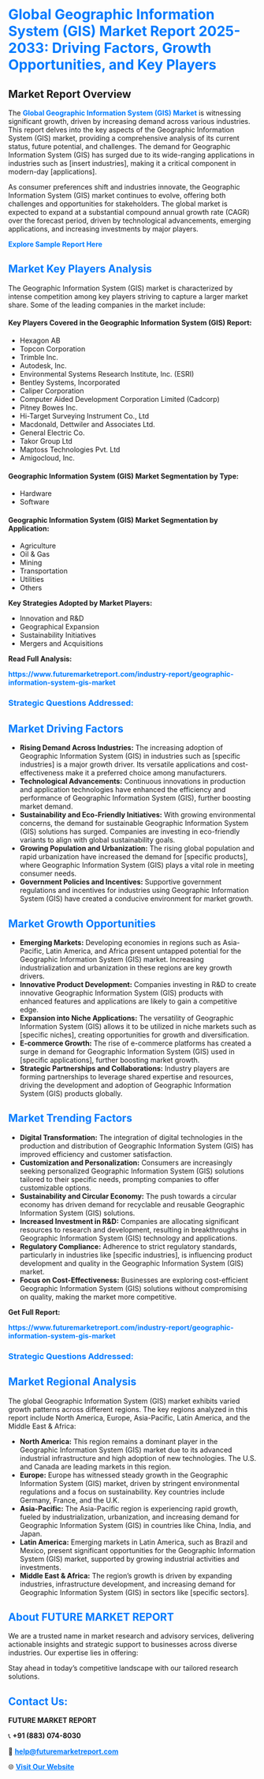<h1 style="color: #007BFF;">Global Geographic Information System (GIS) Market Report 2025-2033: Driving Factors, Growth Opportunities, and Key Players</h1>

<section id="overview">
<h2>Market Report Overview</h2>
<p>The <a href="https://www.futuremarketreport.com/industry-report/geographic-information-system-gis-market" style="color: #007BFF; text-decoration: none;"><strong>Global Geographic Information System (GIS) Market</strong></a> is witnessing significant growth, driven by increasing demand across various industries. This report delves into the key aspects of the Geographic Information System (GIS) market, providing a comprehensive analysis of its current status, future potential, and challenges. The demand for Geographic Information System (GIS) has surged due to its wide-ranging applications in industries such as [insert industries], making it a critical component in modern-day [applications].</p>
<p>As consumer preferences shift and industries innovate, the Geographic Information System (GIS) market continues to evolve, offering both challenges and opportunities for stakeholders. The global market is expected to expand at a substantial compound annual growth rate (CAGR) over the forecast period, driven by technological advancements, emerging applications, and increasing investments by major players.</p>
</section>

<section id="overview">
<p><a href="https://www.futuremarketreport.com/request-sample/reportId=106445" style="color: #007BFF; text-decoration: none;"><strong>Explore Sample Report Here</strong></a></p>
</section>

<section id="key-players">
<h2 style="color: #007BFF;">Market Key Players Analysis</h2>
<p>The Geographic Information System (GIS) market is characterized by intense competition among key players striving to capture a larger market share. Some of the leading companies in the market include:</p>
<h4>Key Players Covered in the Geographic Information System (GIS) Report:</h4>
<ul><li>Hexagon AB</li><li>Topcon Corporation</li><li>Trimble Inc.</li><li>Autodesk, Inc.</li><li>Environmental Systems Research Institute, Inc. (ESRI)</li><li>Bentley Systems, Incorporated</li><li>Caliper Corporation</li><li>Computer Aided Development Corporation Limited (Cadcorp)</li><li>Pitney Bowes Inc.</li><li>Hi-Target Surveying Instrument Co., Ltd</li><li>Macdonald, Dettwiler and Associates Ltd.</li><li>General Electric Co.</li><li>Takor Group Ltd</li><li>Maptoss Technologies Pvt. Ltd</li><li>Amigocloud, Inc.</li></ul>
<h4>Geographic Information System (GIS) Market Segmentation by Type:</h4>
<ul><li>Hardware</li><li>Software</li></ul>

<h4>Geographic Information System (GIS) Market Segmentation by Application:</h4>
<ul><li>Agriculture</li><li>Oil &amp; Gas</li><li>Mining</li><li>Transportation</li><li>Utilities</li><li>Others</li></ul>
<p><strong>Key Strategies Adopted by Market Players:</strong></p>
<ul>
<li>Innovation and R&D</li>
<li>Geographical Expansion</li>
<li>Sustainability Initiatives</li>
<li>Mergers and Acquisitions</li>
</ul>
</section>

<section>
<p><strong>Read Full Analysis: </strong></p><a href="https://www.futuremarketreport.com/industry-report/geographic-information-system-gis-market" style="color: #007BFF; text-decoration: none;"><strong>https://www.futuremarketreport.com/industry-report/geographic-information-system-gis-market</strong></a>
<h3 style="color: #007BFF;">Strategic Questions Addressed:</h3>
</section>

<section id="driving-factors">
<h2 style="color: #007BFF;">Market Driving Factors</h2>
<ul>
<li><strong>Rising Demand Across Industries:</strong> The increasing adoption of Geographic Information System (GIS) in industries such as [specific industries] is a major growth driver. Its versatile applications and cost-effectiveness make it a preferred choice among manufacturers.</li>
<li><strong>Technological Advancements:</strong> Continuous innovations in production and application technologies have enhanced the efficiency and performance of Geographic Information System (GIS), further boosting market demand.</li>
<li><strong>Sustainability and Eco-Friendly Initiatives:</strong> With growing environmental concerns, the demand for sustainable Geographic Information System (GIS) solutions has surged. Companies are investing in eco-friendly variants to align with global sustainability goals.</li>
<li><strong>Growing Population and Urbanization:</strong> The rising global population and rapid urbanization have increased the demand for [specific products], where Geographic Information System (GIS) plays a vital role in meeting consumer needs.</li>
<li><strong>Government Policies and Incentives:</strong> Supportive government regulations and incentives for industries using Geographic Information System (GIS) have created a conducive environment for market growth.</li>
</ul>
</section>

<section id="growth-opportunities">
<h2 style="color: #007BFF;">Market Growth Opportunities</h2>
<ul>
<li><strong>Emerging Markets:</strong> Developing economies in regions such as Asia-Pacific, Latin America, and Africa present untapped potential for the Geographic Information System (GIS) market. Increasing industrialization and urbanization in these regions are key growth drivers.</li>
<li><strong>Innovative Product Development:</strong> Companies investing in R&D to create innovative Geographic Information System (GIS) products with enhanced features and applications are likely to gain a competitive edge.</li>
<li><strong>Expansion into Niche Applications:</strong> The versatility of Geographic Information System (GIS) allows it to be utilized in niche markets such as [specific niches], creating opportunities for growth and diversification.</li>
<li><strong>E-commerce Growth:</strong> The rise of e-commerce platforms has created a surge in demand for Geographic Information System (GIS) used in [specific applications], further boosting market growth.</li>
<li><strong>Strategic Partnerships and Collaborations:</strong> Industry players are forming partnerships to leverage shared expertise and resources, driving the development and adoption of Geographic Information System (GIS) products globally.</li>
</ul>
</section>

<section id="trending-factors">
<h2 style="color: #007BFF;">Market Trending Factors</h2>
<ul>
<li><strong>Digital Transformation:</strong> The integration of digital technologies in the production and distribution of Geographic Information System (GIS) has improved efficiency and customer satisfaction.</li>
<li><strong>Customization and Personalization:</strong> Consumers are increasingly seeking personalized Geographic Information System (GIS) solutions tailored to their specific needs, prompting companies to offer customizable options.</li>
<li><strong>Sustainability and Circular Economy:</strong> The push towards a circular economy has driven demand for recyclable and reusable Geographic Information System (GIS) solutions.</li>
<li><strong>Increased Investment in R&D:</strong> Companies are allocating significant resources to research and development, resulting in breakthroughs in Geographic Information System (GIS) technology and applications.</li>
<li><strong>Regulatory Compliance:</strong> Adherence to strict regulatory standards, particularly in industries like [specific industries], is influencing product development and quality in the Geographic Information System (GIS) market.</li>
<li><strong>Focus on Cost-Effectiveness:</strong> Businesses are exploring cost-efficient Geographic Information System (GIS) solutions without compromising on quality, making the market more competitive.</li>
</ul>
</section>

<section>
<p><strong>Get Full Report: </strong></p><a href="https://www.futuremarketreport.com/industry-report/geographic-information-system-gis-market" style="color: #007BFF; text-decoration: none;"><strong>https://www.futuremarketreport.com/industry-report/geographic-information-system-gis-market</strong></a>
<h3 style="color: #007BFF;">Strategic Questions Addressed:</h3>
</section>


<section id="regional-analysis">
<h2 style="color: #007BFF;">Market Regional Analysis</h2>
<p>The global Geographic Information System (GIS) market exhibits varied growth patterns across different regions. The key regions analyzed in this report include North America, Europe, Asia-Pacific, Latin America, and the Middle East & Africa:</p>
<ul>
<li><strong>North America:</strong> This region remains a dominant player in the Geographic Information System (GIS) market due to its advanced industrial infrastructure and high adoption of new technologies. The U.S. and Canada are leading markets in this region.</li>
<li><strong>Europe:</strong> Europe has witnessed steady growth in the Geographic Information System (GIS) market, driven by stringent environmental regulations and a focus on sustainability. Key countries include Germany, France, and the U.K.</li>
<li><strong>Asia-Pacific:</strong> The Asia-Pacific region is experiencing rapid growth, fueled by industrialization, urbanization, and increasing demand for Geographic Information System (GIS) in countries like China, India, and Japan.</li>
<li><strong>Latin America:</strong> Emerging markets in Latin America, such as Brazil and Mexico, present significant opportunities for the Geographic Information System (GIS) market, supported by growing industrial activities and investments.</li>
<li><strong>Middle East & Africa:</strong> The region’s growth is driven by expanding industries, infrastructure development, and increasing demand for Geographic Information System (GIS) in sectors like [specific sectors].</li>
</ul>
</section>

<footer>
<h2 style="color: #007BFF;">About FUTURE MARKET REPORT</h2>
<p>We are a trusted name in market research and advisory services, delivering actionable insights and strategic support to businesses across diverse industries. Our expertise lies in offering:</p>

<p>Stay ahead in today’s competitive landscape with our tailored research solutions.</p>

<h2 style="color: #007BFF;">Contact Us:</h2>
<p><strong>FUTURE MARKET REPORT</strong></p>
<p>📞 <strong>+91 (883) 074-8030</strong></p>
<p>📧 <strong><a href="mailto:help@futuremarketreport.com" style="color: #007BFF;">help@futuremarketreport.com</a></strong></p>
<p>🌐 <strong><a href="https://www.futuremarketreport.com/" style="color: #007BFF;">Visit Our Website</a></strong></p>
</footer>